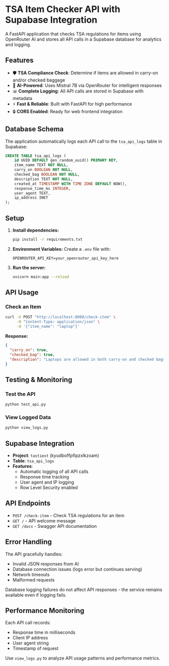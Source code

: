 # TSA Item Checker API with Supabase Integration

A FastAPI application that checks TSA regulations for items using OpenRouter AI and stores all API calls in a Supabase database for analytics and logging.

## Features

- 🛡️ **TSA Compliance Check**: Determine if items are allowed in carry-on and/or checked baggage
- 🤖 **AI-Powered**: Uses Mistral 7B via OpenRouter for intelligent responses
- 📊 **Complete Logging**: All API calls are stored in Supabase with metadata
- ⚡ **Fast & Reliable**: Built with FastAPI for high performance
- 🔒 **CORS Enabled**: Ready for web frontend integration

## Database Schema

The application automatically logs each API call to the `tsa_api_logs` table in Supabase:

```sql
CREATE TABLE tsa_api_logs (
    id UUID DEFAULT gen_random_uuid() PRIMARY KEY,
    item_name TEXT NOT NULL,
    carry_on BOOLEAN NOT NULL,
    checked_bag BOOLEAN NOT NULL,
    description TEXT NOT NULL,
    created_at TIMESTAMP WITH TIME ZONE DEFAULT NOW(),
    response_time_ms INTEGER,
    user_agent TEXT,
    ip_address INET
);
```

## Setup

1. **Install dependencies:**
   ```bash
   pip install -r requirements.txt
   ```

2. **Environment Variables:**
   Create a `.env` file with:
   ```
   OPENROUTER_API_KEY=your_openrouter_api_key_here
   ```

3. **Run the server:**
   ```bash
   uvicorn main:app --reload
   ```

## API Usage

### Check an Item

```bash
curl -X POST "http://localhost:8000/check-item" \
     -H "Content-Type: application/json" \
     -d '{"item_name": "laptop"}'
```

**Response:**
```json
{
  "carry_on": true,
  "checked_bag": true,
  "description": "Laptops are allowed in both carry-on and checked bags. It is strongly recommended to keep them in your carry-on."
}
```

## Testing & Monitoring

### Test the API
```bash
python test_api.py
```

### View Logged Data
```bash
python view_logs.py
```

## Supabase Integration

- **Project**: `tastiest` (kyudboffpfipzxlkzxam)
- **Table**: `tsa_api_logs`
- **Features**: 
  - Automatic logging of all API calls
  - Response time tracking
  - User agent and IP logging
  - Row Level Security enabled

## API Endpoints

- `POST /check-item` - Check TSA regulations for an item
- `GET /` - API welcome message
- `GET /docs` - Swagger API documentation

## Error Handling

The API gracefully handles:
- Invalid JSON responses from AI
- Database connection issues (logs error but continues serving)
- Network timeouts
- Malformed requests

Database logging failures do not affect API responses - the service remains available even if logging fails.

## Performance Monitoring

Each API call records:
- Response time in milliseconds
- Client IP address
- User agent string
- Timestamp of request

Use `view_logs.py` to analyze API usage patterns and performance metrics. 